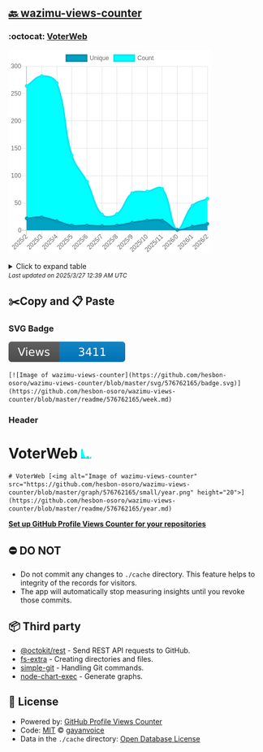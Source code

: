 ## [🔙 wazimu-views-counter](https://github.com/hesbon-osoro/wazimu-views-counter)

### :octocat: [VoterWeb](https://github.com/hesbon-osoro/VoterWeb)
![Image of wazimu-views-counter](https://github.com/hesbon-osoro/wazimu-views-counter/blob/master/graph/576762165/large/year.png)

<details>
	<summary>Click to expand table</summary>
	<h2>:calendar: Year Page Views Table</h2>
<table>
	<tr>
		<th>
			Last Updated
		</th>
		<th>
			Unique
		</th>
		<th>
			Count
		</th>
	</tr>
	<tr>
		<td>
			<code>2025/3/1</code>
		</td>
		<td>
			<code>12</code>
		</td>
		<td>
			<code>58</code>
		</td>
	</tr>
	<tr>
		<td>
			<code>2025/2/1</code>
		</td>
		<td>
			<code>7</code>
		</td>
		<td>
			<code>45</code>
		</td>
	</tr>
	<tr>
		<td>
			<code>2025/1/1</code>
		</td>
		<td>
			<code>1</code>
		</td>
		<td>
			<code>1</code>
		</td>
	</tr>
	<tr>
		<td>
			<code>2024/12/1</code>
		</td>
		<td>
			<code>18</code>
		</td>
		<td>
			<code>76</code>
		</td>
	</tr>
	<tr>
		<td>
			<code>2024/11/1</code>
		</td>
		<td>
			<code>18</code>
		</td>
		<td>
			<code>71</code>
		</td>
	</tr>
	<tr>
		<td>
			<code>2024/10/1</code>
		</td>
		<td>
			<code>14</code>
		</td>
		<td>
			<code>68</code>
		</td>
	</tr>
	<tr>
		<td>
			<code>2024/9/1</code>
		</td>
		<td>
			<code>9</code>
		</td>
		<td>
			<code>30</code>
		</td>
	</tr>
	<tr>
		<td>
			<code>2024/8/1</code>
		</td>
		<td>
			<code>8</code>
		</td>
		<td>
			<code>29</code>
		</td>
	</tr>
	<tr>
		<td>
			<code>2024/7/1</code>
		</td>
		<td>
			<code>9</code>
		</td>
		<td>
			<code>89</code>
		</td>
	</tr>
	<tr>
		<td>
			<code>2024/6/1</code>
		</td>
		<td>
			<code>9</code>
		</td>
		<td>
			<code>137</code>
		</td>
	</tr>
	<tr>
		<td>
			<code>2024/5/1</code>
		</td>
		<td>
			<code>17</code>
		</td>
		<td>
			<code>269</code>
		</td>
	</tr>
	<tr>
		<td>
			<code>2024/4/1</code>
		</td>
		<td>
			<code>24</code>
		</td>
		<td>
			<code>282</code>
		</td>
	</tr>
	<tr>
		<td>
			<code>2024/3/1</code>
		</td>
		<td>
			<code>22</code>
		</td>
		<td>
			<code>264</code>
		</td>
	</tr>
</table>

</details>
<small><i>Last updated on 2025/3/27 12:39 AM UTC</i></small>

## ✂️Copy and 📋 Paste
### SVG Badge
[![Image of wazimu-views-counter](https://github.com/hesbon-osoro/wazimu-views-counter/blob/master/svg/576762165/badge.svg)](https://github.com/hesbon-osoro/wazimu-views-counter/blob/master/readme/576762165/week.md)
```readme
[![Image of wazimu-views-counter](https://github.com/hesbon-osoro/wazimu-views-counter/blob/master/svg/576762165/badge.svg)](https://github.com/hesbon-osoro/wazimu-views-counter/blob/master/readme/576762165/week.md)
```
### Header
# VoterWeb [<img alt="Image of wazimu-views-counter" src="https://github.com/hesbon-osoro/wazimu-views-counter/blob/master/graph/576762165/small/year.png" height="20">](https://github.com/hesbon-osoro/wazimu-views-counter/blob/master/readme/576762165/year.md)
```readme
# VoterWeb [<img alt="Image of wazimu-views-counter" src="https://github.com/hesbon-osoro/wazimu-views-counter/blob/master/graph/576762165/small/year.png" height="20">](https://github.com/hesbon-osoro/wazimu-views-counter/blob/master/readme/576762165/year.md)
```
[**Set up GitHub Profile Views Counter for your repositories**](https://github.com/gayanvoice/github-profile-views-counter)
## ⛔ DO NOT
- Do not commit any changes to `./cache` directory. This feature helps to integrity of the records for visitors.
- The app will automatically stop measuring insights until you revoke those commits.
## 📦 Third party

- [@octokit/rest](https://www.npmjs.com/package/@octokit/rest) - Send REST API requests to GitHub.
- [fs-extra](https://www.npmjs.com/package/fs-extra) - Creating directories and files.
- [simple-git](https://www.npmjs.com/package/simple-git) - Handling Git commands.
- [node-chart-exec](https://www.npmjs.com/package/node-chart-exec) - Generate graphs.
## 📄 License
- Powered by: [GitHub Profile Views Counter](https://github.com/gayanvoice/github-profile-views-counter)
- Code: [MIT](./LICENSE) © [gayanvoice](https://github.com/gayanvoice/github-profile-views-counter)
- Data in the `./cache` directory: [Open Database License](https://opendatacommons.org/licenses/odbl/1-0/)